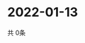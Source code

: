 # 2022-01-13
  共 0条

  <!-- BEGIN -->
  <!-- 最后更新时间Thu Jan 13 2022 18:05:35 GMT+0000 (Coordinated Universal Time) -->
  
  <!-- END -->
  
  